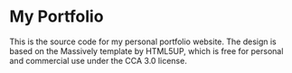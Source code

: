 # My Portfolio
<p>This is the source code for my personal portfolio website. The design is based on the Massively template by HTML5UP, which is free for personal and commercial use under the CCA 3.0 license.</p>

